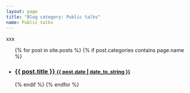 ```yaml
---
layout: page
title: "Blog category: Public talks"
name: Public talks
---
```


xxx

<div>
	<ul>
	{% for post in site.posts %}
		{% if post.categories contains page.name %}
		<li>
		<h3>
		<a href="{{ post.url }}">
		{{ post.title }}
		<small>{{ post.date | date_to_string }}</small>
		</a>
		</h3>
		</li>
		{% endif %}
	{% endfor %}
	</ul>
</div>
